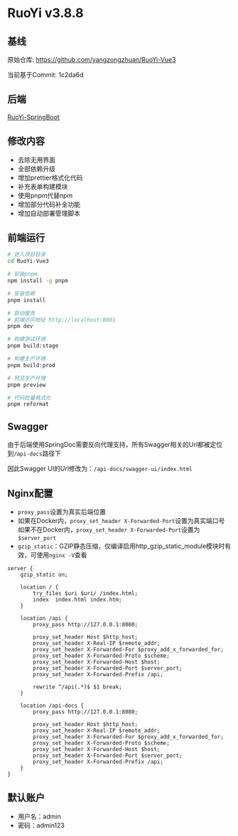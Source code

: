 # RuoYi v3.8.8

## 基线

原始仓库: https://github.com/yangzongzhuan/RuoYi-Vue3

当前基于Commit: 1c2da6d

## 后端

[RuoYi-SpringBoot](https://github.com/XFY9326/RuoYi-SpringBoot)

## 修改内容

-   去除无用界面
-   全部依赖升级
-   增加prettier格式化代码
-   补充表单构建模块
-   使用pnpm代替npm
-   增加部分代码补全功能
-   增加自动部署管理脚本

## 前端运行

```bash
# 进入项目目录
cd RuoYi-Vue3

# 安装pnpm
npm install -g pnpm

# 安装依赖
pnpm install

# 启动服务
# 前端访问地址 http://localhost:8081
pnpm dev

# 构建测试环境
pnpm build:stage

# 构建生产环境
pnpm build:prod

# 预览生产环境
pnpm preview

# 代码批量格式化
pnpm reformat
```

## Swagger

由于后端使用SpringDoc需要反向代理支持，所有Swagger相关的Url都被定位到`/api-docs`路径下

因此Swagger UI的Url修改为：`/api-docs/swagger-ui/index.html`

## Nginx配置

-   `proxy_pass`设置为真实后端位置
-   如果在Docker内，`proxy_set_header X-Forwarded-Port`设置为真实端口号  
    如果不在Docker内，`proxy_set_header X-Forwarded-Port`设置为`$server_port`
-   `gzip_static`：GZIP静态压缩，仅编译启用http_gzip_static_module模块时有效，可使用`nginx -V`查看

```text
server {
    gzip_static on;

    location / {
        try_files $uri $uri/ /index.html;
        index  index.html index.htm;
    }

    location /api {
        proxy_pass http://127.0.0.1:8080;

        proxy_set_header Host $http_host;
        proxy_set_header X-Real-IP $remote_addr;
        proxy_set_header X-Forwarded-For $proxy_add_x_forwarded_for;
        proxy_set_header X-Forwarded-Proto $scheme;
        proxy_set_header X-Forwarded-Host $host;
        proxy_set_header X-Forwarded-Port $server_port;
        proxy_set_header X-Forwarded-Prefix /api;

        rewrite ^/api(.*)$ $1 break;
    }

    location /api-docs {
        proxy_pass http://127.0.0.1:8080;

        proxy_set_header Host $http_host;
        proxy_set_header X-Real-IP $remote_addr;
        proxy_set_header X-Forwarded-For $proxy_add_x_forwarded_for;
        proxy_set_header X-Forwarded-Proto $scheme;
        proxy_set_header X-Forwarded-Host $host;
        proxy_set_header X-Forwarded-Port $server_port;
        proxy_set_header X-Forwarded-Prefix /api;
    }
}
```

## 默认账户

-   用户名：admin
-   密码：admin123
